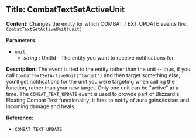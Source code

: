 ## Title: CombatTextSetActiveUnit

**Content:**
Changes the entity for which COMBAT_TEXT_UPDATE events fire.
`CombatTextSetActiveUnit(unit)`

**Parameters:**
- `unit`
  - *string* : UnitId - The entity you want to receive notifications for.

**Description:**
The event is tied to the entity rather than the unit -- thus, if you call `CombatTextSetActiveUnit("target")` and then target something else, you'll get notifications for the unit you were targeting when calling the function, rather than your new target.
Only one unit can be "active" at a time.
The `COMBAT_TEXT_UPDATE` event is used to provide part of Blizzard's Floating Combat Text functionality; it fires to notify of aura gains/losses and incoming damage and heals.

**Reference:**
- `COMBAT_TEXT_UPDATE`